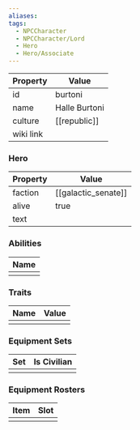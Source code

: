 ```yaml
---
aliases: 
tags:
  - NPCCharacter
  - NPCCharacter/Lord
  - Hero
  - Hero/Associate
---
```


| Property  | Value                 |
| :-------- | --------------------- |
| id        | burtoni               |
| name      | Halle Burtoni         |
| culture   | [[republic]] |
| wiki link |                       |
### Hero
| Property | Value               |
| -------- | ------------------- |
| faction  | [[galactic_senate]] |
| alive    | true                |
| text     |                     |

### Abilities
| Name |
| :--: |
|      |

### Traits
| Name | Value |
| ---- | ----- |
|      |       |

### Equipment Sets
| Set | Is Civilian |
| --- | ----------- |
|     |             |

### Equipment Rosters
| Item | Slot |
| ---- | ---- |
|      |      |
